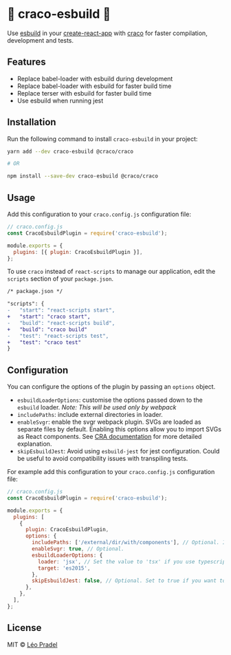 # 🚀 craco-esbuild 🚀

Use [esbuild](https://github.com/evanw/esbuild) in your [create-react-app](https://create-react-app.dev/) with [craco](https://github.com/gsoft-inc/craco) for faster compilation, development and tests.

## Features

- Replace babel-loader with esbuild during development
- Replace babel-loader with esbuild for faster build time
- Replace terser with esbuild for faster build time
- Use esbuild when running jest

## Installation

Run the following command to install `craco-esbuild` in your project:

```sh
yarn add --dev craco-esbuild @craco/craco

# OR

npm install --save-dev craco-esbuild @craco/craco
```

## Usage

Add this configuration to your `craco.config.js` configuration file:

```js
// craco.config.js
const CracoEsbuildPlugin = require('craco-esbuild');

module.exports = {
  plugins: [{ plugin: CracoEsbuildPlugin }],
};
```

To use `craco` instead of `react-scripts` to manage our application, edit the `scripts` section of your `package.json`.

```diff
/* package.json */

"scripts": {
-   "start": "react-scripts start",
+   "start": "craco start",
-   "build": "react-scripts build",
+   "build": "craco build"
-   "test": "react-scripts test",
+   "test": "craco test"
}
```

## Configuration

You can configure the options of the plugin by passing an `options` object.

- `esbuildLoaderOptions`: customise the options passed down to the `esbuild` loader. _Note: This will be used only by webpack_
- `includePaths`: include external directories in loader.
- `enableSvgr`: enable the svgr webpack plugin. SVGs are loaded as separate files by default. Enabling this options allow you to import SVGs as React components. See [CRA documentation](https://create-react-app.dev/docs/adding-images-fonts-and-files/#adding-svgs) for more detailed explanation.
- `skipEsbuildJest`: Avoid using `esbuild-jest` for jest configuration. Could be useful to avoid compatibility issues with transpiling tests.

For example add this configuration to your `craco.config.js` configuration file:

```js
// craco.config.js
const CracoEsbuildPlugin = require('craco-esbuild');

module.exports = {
  plugins: [
    {
      plugin: CracoEsbuildPlugin,
      options: {
        includePaths: ['/external/dir/with/components'], // Optional. If you want to include components which are not in src folder
        enableSvgr: true, // Optional.
        esbuildLoaderOptions: {
          loader: 'jsx', // Set the value to 'tsx' if you use typescript 
          target: 'es2015',
        },
        skipEsbuildJest: false, // Optional. Set to true if you want to use babel for jest tests
      },
    },
  ],
};
```

## License

MIT © [Léo Pradel](https://www.leopradel.com/)
